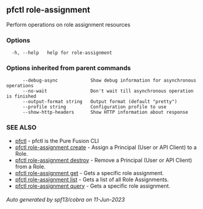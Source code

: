 ## pfctl role-assignment

Perform operations on role assignment resources

### Options

```
  -h, --help   help for role-assignment
```

### Options inherited from parent commands

```
      --debug-async            Show debug information for asynchronous operations
      --no-wait                Don't wait till asynchronous operation is finished
      --output-format string   Output format (default "pretty")
      --profile string         Configuration profile to use
      --show-http-headers      Show HTTP information about response
```

### SEE ALSO

* [pfctl](pfctl.md)	 - pfctl is the Pure Fusion CLI
* [pfctl role-assignment create](pfctl_role-assignment_create.md)	 - Assign a Principal (User or API Client) to a Role.
* [pfctl role-assignment destroy](pfctl_role-assignment_destroy.md)	 - Remove a Principal (User or API Client) from a Role.
* [pfctl role-assignment get](pfctl_role-assignment_get.md)	 - Gets a specific role assignment.
* [pfctl role-assignment list](pfctl_role-assignment_list.md)	 - Gets a list of all Role Assignments.
* [pfctl role-assignment query](pfctl_role-assignment_query.md)	 - Gets a specific role assignment.

###### Auto generated by spf13/cobra on 11-Jun-2023
